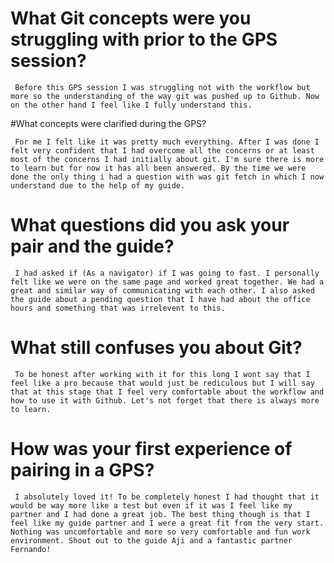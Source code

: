 # What Git concepts were you struggling with prior to the GPS session?

     Before this GPS session I was struggling not with the workflow but more so the understanding of the way git was pushed up to Github. Now on the other hand I feel like I fully understand this.

#What concepts were clarified during the GPS?

     For me I felt like it was pretty much everything. After I was done I felt very confident that I had overcome all the concerns or at least most of the concerns I had initially about git. I'm sure there is more to learn but for now it has all been answered. By the time we were done the only thing i had a question with was git fetch in which I now understand due to the help of my guide.

# What questions did you ask your pair and the guide?

     I had asked if (As a navigator) if I was going to fast. I personally felt like we were on the same page and worked great together. We had a great and similar way of communicating with each other. I also asked the guide about a pending question that I have had about the office hours and something that was irrelevent to this.

# What still confuses you about Git?

     To be honest after working with it for this long I wont say that I feel like a pro because that would just be rediculous but I will say that at this stage that I feel very comfortable about the workflow and how to use it with Github. Let's not forget that there is always more to learn.

# How was your first experience of pairing in a GPS?

     I absolutely loved it! To be completely honest I had thought that it would be way more like a test but even if it was I feel like my partner and I had done a great job. The best thing though is that I feel like my guide partner and I were a great fit from the very start. Nothing was uncomfortable and more so very comfortable and fun work environment. Shout out to the guide Aji and a fantastic partner Fernando!
